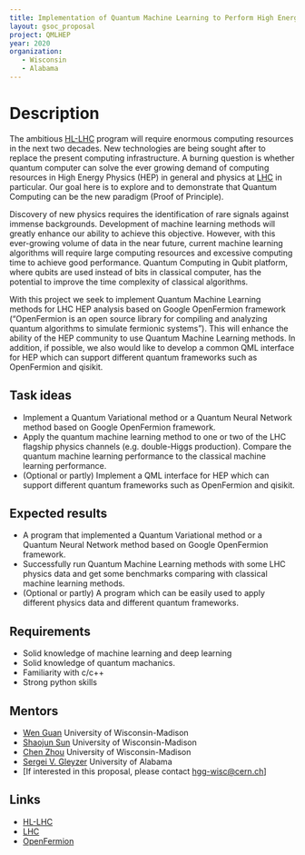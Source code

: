 ```yaml
---
title: Implementation of Quantum Machine Learning to Perform High Energy Physics Analysis at the LHC
layout: gsoc_proposal
project: QMLHEP
year: 2020
organization:
   - Wisconsin
   - Alabama
---
```


# Description
The ambitious [HL-LHC](https://hilumilhc.web.cern.ch) program will require enormous computing resources in the next two decades. New technologies are being sought after to replace the present computing infrastructure. A burning question is whether quantum computer can solve the ever growing demand of computing resources in High Energy Physics (HEP) in general and physics at [LHC](https://home.cern/science/accelerators/large-hadron-collider) in particular. Our goal here is to explore and to demonstrate that Quantum Computing can be the new paradigm (Proof of Principle).

Discovery of new physics requires the identification of rare signals against immense backgrounds. Development of machine learning methods will greatly enhance our ability to achieve this objective. However, with this ever-growing volume of data in the near future, current machine learning algorithms will require large computing resources and excessive computing time to achieve good performance. Quantum Computing in Qubit platform, where qubits are used instead of bits in classical computer, has the potential to improve the time complexity of classical algorithms.

With this project we seek to implement Quantum Machine Learning methods for LHC HEP analysis based on Google OpenFermion framework (“OpenFermion is an open source library for compiling and analyzing quantum algorithms to simulate fermionic systems”). This will enhance the ability of the HEP community to use Quantum Machine Learning methods. In addition, if possible, we also would like to develop a common QML interface for HEP which can support different quantum frameworks such as OpenFermion and qisikit.


## Task ideas
  * Implement a Quantum Variational method or a Quantum Neural Network method based on Google OpenFermion framework.
  * Apply the quantum machine learning method to one or two of the LHC flagship physics channels (e.g. double-Higgs production). Compare the quantum machine learning performance to the classical machine learning performance.
  * (Optional or partly) Implement a QML interface for HEP which can support different quantum frameworks such as OpenFermion and qisikit.

## Expected results
  * A program that implemented a Quantum Variational method or a Quantum Neural Network method based on Google OpenFermion framework.
  * Successfully run Quantum Machine Learning methods with some LHC physics data and get some benchmarks comparing with classical machine learning methods.
  * (Optional or partly) A program which can be easily used to apply different physics data and different quantum frameworks.

## Requirements 
  * Solid knowledge of machine learning and deep learning
  * Solid knowledge of quantum machanics.
  * Familiarity with c/c++
  * Strong python skills


## Mentors
  * [Wen Guan](mailto:wen.guan@cern.ch) University of Wisconsin-Madison
  * [Shaojun Sun](mailto:shaojun.sun@cern.ch) University of Wisconsin-Madison
  * [Chen Zhou](mailto:chen.zhou@cern.ch) University of Wisconsin-Madison
  * [Sergei V. Gleyzer](mailto:sergei@cern.ch) University of Alabama
  * [If interested in this proposal, please contact hgg-wisc@cern.ch]

## Links
  * [HL-LHC](https://hilumilhc.web.cern.ch)
  * [LHC](https://home.cern/science/accelerators/large-hadron-collider)
  * [OpenFermion](https://github.com/quantumlib/OpenFermion)
